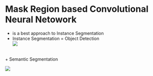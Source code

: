 # Mask Region based Convolutional Neural Netowork
- is  a best approach to Instance Segmentation
- Instance Segmentation = Object Detection
<br>![](https://cdn-images-1.medium.com/max/1600/1*0T9gJQre00Mol0B1ATaHdA.gif) 
<br>
 + Semantic Segmentation
 
 ![](https://deeplearninganalytics.org/x/cdn/?https://storage.googleapis.com/wzukusers/user-32883313/images/5c140bcc570211goPAxe/semantic.gif)
